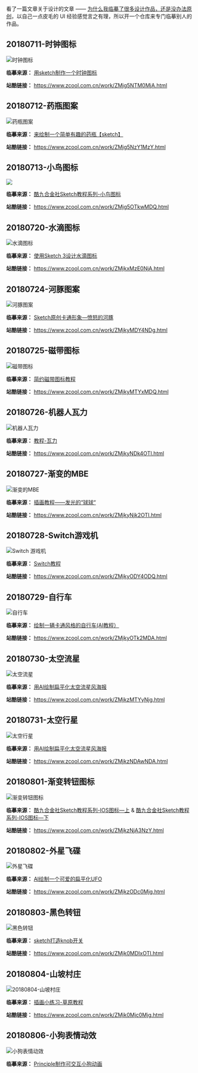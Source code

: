 看了一篇文章关于设计的文章 —— [为什么我临摹了很多设计作品，还是没办法原创](https://www.uisdc.com/copy-not-lead-to-original#loopNav)，以自己一点皮毛的 UI 经验感觉言之有理，所以开一个仓库来专门临摹别人的作品。



## 20180711-时钟图标

![时钟图标](images/20180711-时钟图标.png)

**临摹来源：** [用sketch制作一个时钟图标](http://www.ui.cn/detail/102863.html)

**站酷链接：** https://www.zcool.com.cn/work/ZMjg5NTM0MjA.html



## 20180712-药瓶图案

![药瓶图案](images/20180712-药瓶图案.png)

**临摹来源：** [来绘制一个简单有趣的药瓶【sketch】](http://www.xueui.cn/tutorials/sketch-interesting-bottle.html)

**站酷链接：** https://www.zcool.com.cn/work/ZMjg5NzY1MzY.html



## 20180713-小鸟图标

![](images/20180713-小鸟图标.png)

**临摹来源：** [酷九合金社Sketch教程系列-小鸟图标](https://www.zcool.com.cn/article/ZODU0MzY.html)

**站酷链接：** https://www.zcool.com.cn/work/ZMjg5OTkwMDQ.html




## 20180720-水滴图标

![水滴图标](images/20180720-水滴图标.png)

**临摹来源：** [使用Sketch 3设计水滴图标](http://www.ui.cn/detail/34282.html)

**站酷链接：** https://www.zcool.com.cn/work/ZMjkxMzE0NjA.html



## 20180724-河豚图案

![河豚图案](images/20180724-河豚图案.png)

**临摹来源：** [Sketch原创卡通形象—愤怒的河豚](http://www.ui.cn/detail/191138.html)

**站酷链接：** https://www.zcool.com.cn/work/ZMjkyMDY4NDg.html



## 20180725-磁带图标

![磁带图标](images/20180725-磁带图标.png)

**临摹来源：** [简约磁带图标教程](http://www.xueui.cn/tutorials/other-tutorials/cidai.html)

**站酷链接：** https://www.zcool.com.cn/work/ZMjkyMTYxMDQ.html



## 20180726-机器人瓦力

![机器人瓦力](images/20180726-瓦力.png)

**临摹来源：** [教程-瓦力](http://www.xueui.cn/tutorials/walli_course.html)

**站酷链接：** https://www.zcool.com.cn/work/ZMjkyNDk4OTI.html



## 20180727-渐变的MBE

![渐变的MBE](images/20180727-渐变的MBE.png)

**临摹来源：** [插画教程——发光的“球球“](http://www.ui.cn/detail/212925.html)

**站酷链接：** https://www.zcool.com.cn/work/ZMjkyNjk2OTI.html



## 20180728-Switch游戏机

![Switch 游戏机](images/20180728-Switch游戏机.png)

**临摹来源：** [Switch教程](http://www.xueui.cn/tutorials/switch180111.html)

**站酷链接：** https://www.zcool.com.cn/work/ZMjkyODY4ODQ.html



## 20180729-自行车

![自行车](images/20180729-自行车.png)

**临摹来源：** [绘制一辆卡通风格的自行车(AI教程）](http://www.xueui.cn/tutorials/illustrator-tutorials/draw-a-cartoon-style-bike-ai-tutorial.html)

**站酷链接：** https://www.zcool.com.cn/work/ZMjkyOTk2MDA.html



## 20180730-太空流星

![太空流星](images/20180730-太空流星.png)

**临摹来源：** [用AI绘制扁平化太空流星风海报](http://www.xueui.cn/tutorials/using-ai-to-draw-flat-space-meteor-wind-posters.html)

**站酷链接：** https://www.zcool.com.cn/work/ZMjkzMTYyNjg.html

## 20180731-太空行星

![太空行星](images/20180731-太空行星.png)

**临摹来源：** [用AI绘制扁平化太空流星风海报](http://www.xueui.cn/tutorials/using-ai-to-draw-flat-space-meteor-wind-posters.html)

**站酷链接：** https://www.zcool.com.cn/work/ZMjkzNDAwNDA.html



## 20180801-渐变转钮图标

![渐变转钮图标](images/20180801-渐变转钮图标.png)

**临摹来源：** [酷九合金社Sketch教程系列-IOS图标—上](http://www.zcool.com.cn/article/ZODQ1ODA=.html) & [酷九合金社Sketch教程系列-IOS图标—下](https://www.zcool.com.cn/article/ZODQ1ODg=.html)

**站酷链接：** https://www.zcool.com.cn/work/ZMjkzNjA3NzY.html



## 20180802-外星飞碟

![外星飞碟](images/20180802-外星飞碟.png)

**临摹来源：** [AI绘制一个可爱的扁平化UFO](http://www.xueui.cn/school/aidrawufo-homeworks-20170816.html)

**站酷链接：** https://www.zcool.com.cn/work/ZMjkzODc0Mjg.html



## 20180803-黑色转钮

![黑色转钮](images/20180803-黑色转钮.png)

**临摹来源：** [sketch打造knob开关](https://www.zcool.com.cn/work/ZMTQ0ODk1MDg=.html)

**站酷链接：** https://www.zcool.com.cn/work/ZMjk0MDIxOTI.html



## 20180804-山坡村庄

![20180804-山坡村庄](images/20180804-山坡村庄.png)

**临摹来源：** [插画小练习-草原教程](http://www.xueui.cn/tutorials/grass-0524.html)

**站酷链接：** https://www.zcool.com.cn/work/ZMjk0Mjc0Mjg.html



## 20180806-小狗表情动效

![小狗表情动效](images/20180806-小狗表情动效.gif)

**临摹来源：** [Principle制作可交互小狗动画](http://www.ui.cn/detail/365119.html)